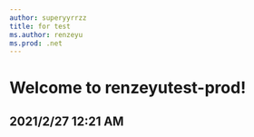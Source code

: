 ```yaml
---
author: superyyrrzz
title: for test
ms.author: renzeyu
ms.prod: .net
---
```


# Welcome to renzeyutest-prod!

## 2021/2/27 12:21 AM
